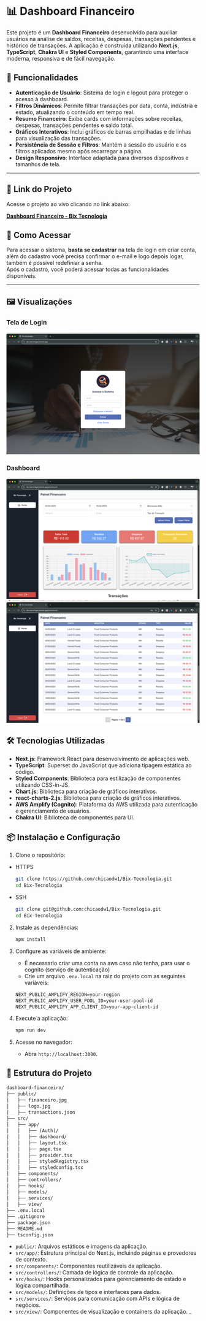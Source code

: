 # 📊 Dashboard Financeiro

Este projeto é um **Dashboard Financeiro** desenvolvido para auxiliar usuários na análise de saldos, receitas, despesas, transações pendentes e histórico de transações. A aplicação é construída utilizando **Next.js**, **TypeScript**, **Chakra UI** e **Styled Components**, garantindo uma interface moderna, responsiva e de fácil navegação.

## 🚀 Funcionalidades

- **Autenticação de Usuário**: Sistema de login e logout para proteger o acesso à dashboard.
- **Filtros Dinâmicos**: Permite filtrar transações por data, conta, indústria e estado, atualizando o conteúdo em tempo real.
- **Resumo Financeiro**: Exibe cards com informações sobre receitas, despesas, transações pendentes e saldo total.
- **Gráficos Interativos**: Inclui gráficos de barras empilhadas e de linhas para visualização das transações.
- **Persistência de Sessão e Filtros**: Mantém a sessão do usuário e os filtros aplicados mesmo após recarregar a página.
- **Design Responsivo**: Interface adaptada para diversos dispositivos e tamanhos de tela.

---

## 🔗 Link do Projeto

Acesse o projeto ao vivo clicando no link abaixo:

[**Dashboard Financeiro - Bix Tecnologia**](bix-tecnologia.vercel.app)

## 📝 Como Acessar

Para acessar o sistema, **basta se cadastrar** na tela de login em criar conta, além do cadastro você precisa confirmar o e-mail e logo depois logar, também é possivel redefiniar a senha.  
Após o cadastro, você poderá acessar todas as funcionalidades disponíveis.

---

## 🖼️ Visualizações

### Tela de Login

![Tela de Login](public/screens/login.png)

### Dashboard

![Dashboard](public/screens/dash1.png)
![Dashboard](public/screens/dash2.png)

## 🛠️ Tecnologias Utilizadas

- **Next.js**: Framework React para desenvolvimento de aplicações web.
- **TypeScript**: Superset do JavaScript que adiciona tipagem estática ao código.
- **Styled Components**: Biblioteca para estilização de componentes utilizando CSS-in-JS.
- **Chart.js**: Biblioteca para criação de gráficos interativos.
- **react-charts-2.js**: Biblioteca para criação de gráficos interativos.
- **AWS Amplify (Cognito)**: Plataforma da AWS utilizada para autenticação e gerenciamento de usuários.
- **Chakra UI**: Biblioteca de componentes para UI.

## 📦 Instalação e Configuração

1. Clone o repositório:

- HTTPS
  ```bash
  git clone https://github.com/chicaodw1/Bix-Tecnologia.git
  cd Bix-Tecnologia
  ```
- SSH
  ```bash
  git clone git@github.com:chicaodw1/Bix-Tecnologia.git
  cd Bix-Tecnologia
  ```

2. Instale as dependências:

   ```bash
   npm install
   ```

3. Configure as variáveis de ambiente:
   - É necessario criar uma conta na aws caso não tenha, para usar o cognito (serviço de autenticação)
   - Crie um arquivo `.env.local` na raiz do projeto com as seguintes variáveis:
   ```env
   NEXT_PUBLIC_AMPLIFY_REGION=your-region
   NEXT_PUBLIC_AMPLIFY_USER_POOL_ID=your-user-pool-id
   NEXT_PUBLIC_AMPLIFY_APP_CLIENT_ID=your-app-client-id
   ```
4. Execute a aplicação:
   ```bash
   npm run dev
   ```
5. Acesse no navegador:
   - Abra `http://localhost:3000`.

## 📂 Estrutura do Projeto

```plaintext
dashboard-financeiro/
├── public/
│   ├── financeiro.jpg
│   ├── logo.jpg
│   ├── transactions.json
├── src/
│   ├── app/
│   │   ├── (Auth)/
│   │   ├── dashboard/
│   │   ├── layout.tsx
│   │   ├── page.tsx
│   │   ├── provider.tsx
│   │   ├── styledRegistry.tsx
│   │   ├── styledconfig.tsx
│   ├── components/
│   ├── controllers/
│   ├── hooks/
│   ├── models/
│   ├── services/
│   ├── view/
├── .env.local
├── .gitignore
├── package.json
├── README.md
├── tsconfig.json
```

- `public/`: Arquivos estáticos e imagens da aplicação.
- `src/app/`: Estrutura principal do Next.js, incluindo páginas e provedores de contexto.
- `src/components/`: Componentes reutilizáveis da aplicação.
- `src/controllers/`: Camada de lógica de controle da aplicação.
- `src/hooks/`: Hooks personalizados para gerenciamento de estado e lógica compartilhada.
- `src/models/`: Definições de tipos e interfaces para dados.
- `src/services/`: Serviços para comunicação com APIs e lógica de negócios.
- `src/view/`: Componentes de visualização e containers da aplicação.
  \_

